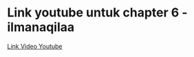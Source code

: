 # Link youtube untuk chapter 6 - ilmanaqilaa

[Link Video Youtube](https://www.youtube.com/watch?v=VVy3m9AFXuE)
